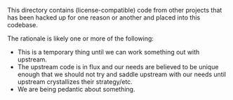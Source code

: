This directory contains (license-compatible) code from other projects that has
been hacked up for one reason or another and placed into this codebase.

The rationale is likely one or more of the following:
- This is a temporary thing until we can work something out with upstream.
- The upstream code is in flux and our needs are believed to be unique enough
   that we should not try and saddle upstream with our needs until upstream
   crystallizes their strategy/etc.
- We are being pedantic about something.
